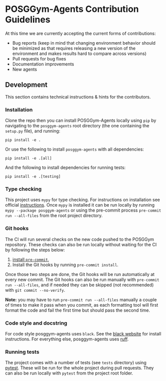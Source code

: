 # POSGGym-Agents Contribution Guidelines

At this time we are currently accepting the current forms of contributions:

- Bug reports (keep in mind that changing environment behavior should be minimized as that requires releasing a new version of the environment and makes results hard to compare across versions)
- Pull requests for bug fixes
- Documentation improvements
- New agents

## Development

This section contains technical instructions & hints for the contributors.

### Installation

Clone the repo then you can install POSGGym-Agents locally using `pip`  by navigating to the `posggym-agents` root directory (the one containing the `setup.py` file), and running:

```
pip install -e .
```

Or use the following to install `posggym-agents` with all dependencies:

```
pip install -e .[all]
```

And the following to install dependencies for running tests:

```
pip install -e .[testing]
```

### Type checking

This project uses `mypy` for type checking. For instructions on installation see official [instructions](https://mypy.readthedocs.io/en/latest/getting_started.html#installing-and-running-mypy).
Once `mypy` is installed it can be run locally by running ``mypy --package posggym-agents`` or using the pre-commit process ``pre-commit run --all-files`` from the root project directory.

### Git hooks

The CI will run several checks on the new code pushed to the POSGGym repository. These checks can also be run locally without waiting for the CI by following the steps below:

1. [install `pre-commit`](https://pre-commit.com/#install),
2. Install the Git hooks by running `pre-commit install`.

Once those two steps are done, the Git hooks will be run automatically at every new commit.
The Git hooks can also be run manually with `pre-commit run --all-files`, and if needed they can be skipped (not recommended) with `git commit --no-verify`.

**Note:** you may have to run `pre-commit run --all-files` manually a couple of times to make it pass when you commit, as each formatting tool will first format the code and fail the first time but should pass the second time.


### Code style and docstring

For code style posggym-agents uses `black`. See the [black website](https://black.readthedocs.io/en/stable/) for install instructions. For everything else, posggym-agents uses [ruff](https://github.com/charliermarsh/ruff).

### Running tests

The project comes with a number of tests (see `tests` directory) using [pytest](https://docs.pytest.org/en/latest/getting-started.html#install-pytest). These will be run for the whole project during pull requests. They can also be run locally with `pytest` from the project root folder.
